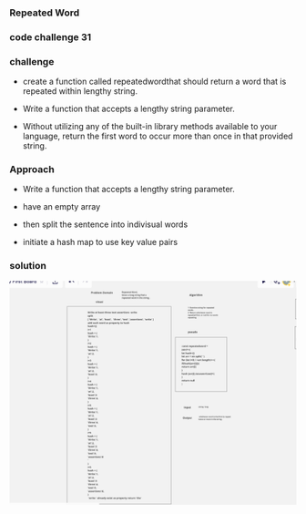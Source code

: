 ### Repeated Word
### code challenge 31

### challenge
   - create a function called repeatedwordthat should return a word that is repeated within lengthy string.

   - Write a function that accepts a lengthy string parameter.

   - Without utilizing any of the built-in library methods available to your language, return the first word to occur more than once in that provided string.

### Approach
   - Write a function that accepts a lengthy string parameter.
   - have an empty array

   - then split the sentence into indivisual words

   - initiate a hash map to use key value pairs

### solution 
  ![WhiteBoard](../assets/repeatedword.png) 